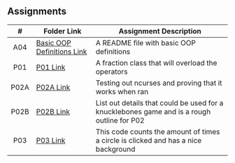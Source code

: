 ## Assignments

|  #  | Folder Link | Assignment Description |
| :-: | ----------- | ---------------------- |
|  A04  |  [Basic OOP Definitions Link](OOP_PRIMER)  |  A README file with basic OOP definitions  |
|  P01  |  [P01 Link](P01)  |  A fraction class that will overload the operators  |
|  P02A  |  [P02A Link](P02A)  |  Testing out ncurses and proving that it works when ran  |
|  P02B  |  [P02B Link](P02B)  |  List out details that could be used for a knucklebones game and is a rough outline for P02  |
|  P03  |  [P03 Link](P03)  |  This code counts the amount of times a circle is clicked and has a nice background  |

